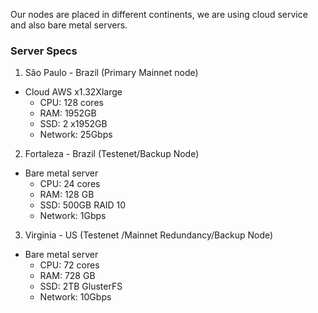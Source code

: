 Our nodes are placed in different continents, we are using cloud service and also bare metal servers. 

### Server Specs
1. São Paulo - Brazil (Primary Mainnet node) 
- Cloud AWS x1.32Xlarge
  - CPU: 128 cores
  - RAM: 1952GB
  - SSD: 2 x1952GB
  - Network: 25Gbps

2. Fortaleza - Brazil (Testenet/Backup Node)
- Bare metal server
  - CPU: 24 cores
  - RAM: 128 GB
  - SSD: 500GB RAID 10
  - Network: 1Gbps 
  
3. Virginia - US (Testenet /Mainnet Redundancy/Backup Node) 
- Bare metal server
  - CPU: 72 cores
  - RAM: 728 GB
  - SSD: 2TB GlusterFS
  - Network: 10Gbps

